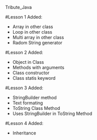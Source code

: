 Tribute_Java

#Lesson 1
Added:
<ul><li>Array in other class</li>
<li>Loop in other class</li>
<li>Multi array in other class</li>
<li>Radom String generator</li></ul>

#Lesson 2
Added:
<ul><li>Object in Class</li>
<li>Methods with arguments</li>
<li>Class constructor</li>
<li>Class statis keyword</li>
</ul>

#Lesson 3
Added:
<ul>
<li>StringBuilder method</li>
<li>Text formating</li>
<li>ToString Class Method</li>
<li>Uses StringBuilder in ToString Method</li>
</ul>

#Lesson 4
Added:
<ul><li>Inheritance</li></ul>